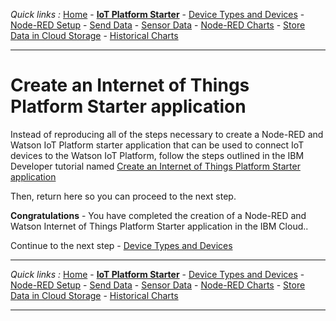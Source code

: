 *Quick links :*
[Home](/README.md) - [**IoT Platform Starter**](CREATEIOTP.md) - [Device Types and Devices](DISCOVERYDEVICE.md) - [Node-RED Setup](NODERED.md) - [Send Data](SENDEDGE.md) - [Sensor Data](DISCOVERYIOTDATA.md) - [Node-RED Charts](DASHBOARD.md) - [Store Data in Cloud Storage](CLOUDANT.md) - [Historical Charts](HISTORY.md)
***
# Create an Internet of Things Platform Starter application

Instead of reproducing all of the steps necessary to create a Node-RED and Watson IoT Platform starter application that can be used to connect IoT devices to the Watson IoT Platform, follow the steps outlined in the IBM Developer tutorial named [Create an Internet of Things Platform Starter application](https://developer.ibm.com/tutorials/how-to-create-an-internet-of-things-platform-starter-application/)

Then, return here so you can proceed to the next step.

**Congratulations** - You have completed the creation of a Node-RED and Watson Internet of Things Platform Starter application in the IBM Cloud..

Continue to the next step - [Device Types and Devices](DISCOVERYDEVICE.md)

***
*Quick links :*
[Home](/README.md) - [**IoT Platform Starter**](CREATEIOTP.md) - [Device Types and Devices](DISCOVERYDEVICE.md) - [Node-RED Setup](NODERED.md) - [Send Data](SENDEDGE.md) - [Sensor Data](DISCOVERYIOTDATA.md) - [Node-RED Charts](DASHBOARD.md) - [Store Data in Cloud Storage](CLOUDANT.md) - [Historical Charts](HISTORY.md)
***
